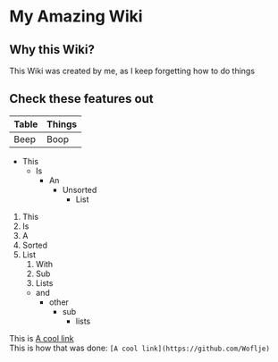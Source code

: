 # My Amazing Wiki

## Why this Wiki?
This Wiki was created by me, as I keep forgetting how to do things

## Check these features out

|Table|Things|
-|-
Beep|Boop

- This
  - Is
    - An
      - Unsorted
        - List

1. This
2. Is
3. A
4. Sorted
5. List
   1. With
   2. Sub
   3. Lists
   - and 
     - other
       - sub
         - lists

This is [A cool link](https://github.com/Woflje)\
This is how that was done: `[A cool link](https://github.com/Woflje)`